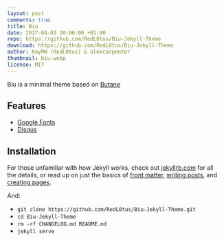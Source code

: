 ```yaml
---
layout: post
comments: true
title: Biu
date: 2017-04-03 20:00:00 +01:00
repo: https://github.com/RedL0tus/Biu-Jekyll-Theme
download: https://github.com/RedL0tus/Biu-Jekyll-Theme
author: KayMW (RedL0tus) & alexcarpenter
thumbnail: biu.webp
license: MIT
---
```


Biu is a minimal theme based on [Butane](https://github.com/alexcarpenter/butane-jekyll-theme)

## Features

* [Google Fonts](https://fonts.google.com/)  
* [Disqus](https://disqus.com/)  

## Installation

For those unfamiliar with how Jekyll works, check out [jekyllrb.com](https://jekyllrb.com/) for all the details, or read up on just the basics of [front matter](https://jekyllrb.com/docs/frontmatter/), [writing posts](https://jekyllrb.com/docs/posts/), and [creating pages](https://jekyllrb.com/docs/pages/).

And:

* `git clone https://github.com/RedL0tus/Biu-Jekyll-Theme.git`
* `cd Biu-Jekyll-Theme`
* `rm -rf CHANGELOG.md README.md`
* `jekyll serve`
